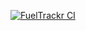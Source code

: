 [![FuelTrackr CI](https://github.com/spijkermenno/FuelTrackr/actions/workflows/ios.yml/badge.svg)](https://github.com/spijkermenno/FuelTrackr/actions/workflows/ios.yml)
